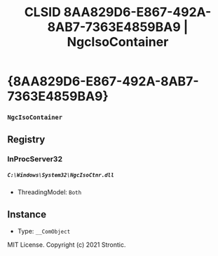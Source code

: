 ﻿---
title: "CLSID 8AA829D6-E867-492A-8AB7-7363E4859BA9 | NgcIsoContainer"
excerpt: What is COM-Object CLSID 8AA829D6-E867-492A-8AB7-7363E4859BA9?
---

# {8AA829D6-E867-492A-8AB7-7363E4859BA9}

### `NgcIsoContainer`

## Registry


### InProcServer32

##### `C:\Windows\System32\NgcIsoCtnr.dll`
* ThreadingModel: `Both`

## Instance

* Type: `__ComObject`

MIT License. Copyright (c) 2021 Strontic.


